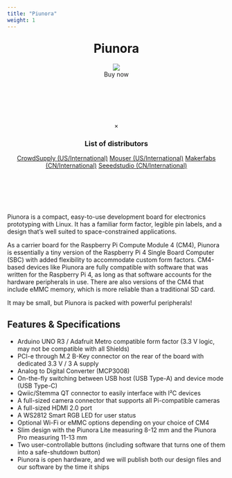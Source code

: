 ```yaml
---
title: "Piunora"
weight: 1
---
```




<div class="container ">
<h1 style="width: 100%; margin-top: 5%; text-align: center;">Piunora</h1>

<!-- [![Piunora](/products/piunora/piunora-cover-small.jpg)](/products/piunora/piunora-cover.jpg) -->

<p align="center" style="margin-top: 5%; width:50%; margin: 0 auto;">
  <img src="/products/piunora/piunora.jpg" />
</p>

<!-- Trigger/Open The Modal -->
<div style="display: block; margin: 0 auto; text-align: center;">
    <a id="buyButton" class="css-button center">
        <span class="css-button-icon"><i class="fa fa-shopping-cart" aria-hidden="true"></i></span>
        <span class="css-button-text">Buy now</span>
    </a>
</div>

<!-- The Modal -->
<div id="distributor-list" class="modal">
  <!-- Modal content -->
  <div class="modal-content" style="margin-top: 45%;  width:auto; margin: 20% auto; text-align: center;">
    <span class="close">&times;</span>
    <h3 style="margin-bottom: 3%;">List of distributors</h3>
    <a href="https://www.crowdsupply.com/diodes-delight/piunora">CrowdSupply (US/International)</a>
    <a href="https://www.mouser.de/c/?m=Diodes%20Delight">Mouser (US/International)</a>
    <a href="https://www.makerfabs.com/piunora-raspberry-pi-cm4-carrier-board.html">Makerfabs (CN/International)</a>
    <a href="https://www.seeedstudio.com/Piunora-Raspberry-Pi-CM4-carrier-board-p-5296.html">Seeedstudio (CN/International)</a>
  </div>

</div>
Piunora is a compact, easy-to-use development board for electronics prototyping with Linux. It has a familiar form factor, legible pin labels, and a design that’s well suited to space-constrained applications.

As a carrier board for the Raspberry Pi Compute Module 4 (CM4), Piunora is essentially a tiny version of the Raspberry Pi 4 Single Board Computer (SBC) with added flexibility to accommodate custom form factors. CM4-based devices like Piunora are fully compatible with software that was written for the Raspberry Pi 4, as long as that software accounts for the hardware peripherals in use. There are also versions of the CM4 that include eMMC memory, which is more reliable than a traditional SD card.

It may be small, but Piunora is packed with powerful peripherals!

## Features & Specifications

- Arduino UNO R3 / Adafruit Metro compatible form factor (3.3 V logic, may not be compatible with all Shields)
- PCI-e through M.2 B-Key connector on the rear of the board with dedicated 3.3 V / 3 A supply
- Analog to Digital Converter (MCP3008)
- On-the-fly switching between USB host (USB Type-A) and device mode (USB Type-C)
- Qwiic/Stemma QT connector to easily interface with I²C devices
- A full-sized camera connector that supports all Pi-compatible cameras
- A full-sized HDMI 2.0 port
- A WS2812 Smart RGB LED for user status
- Optional Wi-Fi or eMMC options depending on your choice of CM4
- Slim design with the Piunora Lite measuring 8-12 mm and the Piunora Pro measuring 11-13 mm
- Two user-controllable buttons (including software that turns one of them into a safe-shutdown button)
- Piunora is open hardware, and we will publish both our design files and our software by the time it ships


</div>



